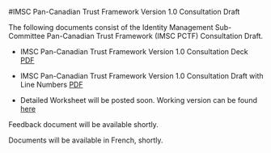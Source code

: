 #IMSC Pan-Canadian Trust Framework Version 1.0 Consultation Draft

The following documents consist of the Identity Management Sub-Committee Pan-Canadian Trust Framework (IMSC PCTF) Consultation Draft.

* IMSC Pan-Canadian Trust Framework Version 1.0 Consultation Deck [PDF](https://github.com/canada-ca/PCTF-CCP/blob/master/version1/IMSC%20Pan-Canadian%20Trust%20Framework%20(PCTF)%20Version%201.0%20v0.4%20(Consultation%20Deck)%20(2019-03-28).pdf)
* IMSC Pan-Canadian Trust Framework Version 1.0 Consultation Draft with Line Numbers [PDF](https://github.com/canada-ca/PCTF-CCP/blob/master/version1/IMSC%20Pan-Canadian%20Trust%20Framework%20(PCTF)%20Version%201.0%20v0.4%20(Consultation%20Draft%20with%20Line%20Numbers)%20(2019-03-28).pdf)

* Detailed Worksheet will be posted soon. Working version can be found [here](https://docs.google.com/spreadsheets/d/1oUkiAbBcZCzyO8q6pvOTM7IQ5sf7l49xt-HpUqYNup8/edit?usp=sharing)

Feedback document will be available shortly.

Documents will be available in French, shortly.

